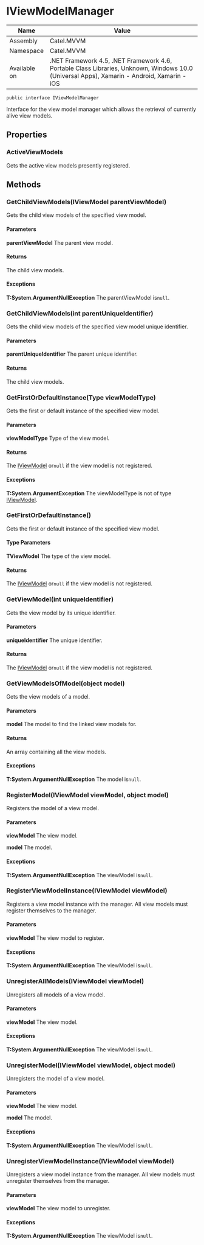 

# IViewModelManager

Name|Value
---|---
Assembly|Catel.MVVM
Namespace|Catel.MVVM
Available on|.NET Framework 4.5, .NET Framework 4.6, Portable Class Libraries, Unknown, Windows 10.0 (Universal Apps), Xamarin - Android, Xamarin - iOS

```
public interface IViewModelManager
```

Interface for the view model manager which allows the retrieval of currently alive view models.



## Properties

### ActiveViewModels

Gets the active view models presently registered.



## Methods

### GetChildViewModels(IViewModel parentViewModel)

Gets the child view models of the specified view model.

#### Parameters

**parentViewModel**
The parent view model.

#### Returns

The child view models.

#### Exceptions

**T:System.ArgumentNullException**
The parentViewModel is`null`.



### GetChildViewModels(int parentUniqueIdentifier)

Gets the child view models of the specified view model unique identifier.

#### Parameters

**parentUniqueIdentifier**
The parent unique identifier.

#### Returns

The child view models.



### GetFirstOrDefaultInstance(Type viewModelType)

Gets the first or default instance of the specified view model.

#### Parameters

**viewModelType**
Type of the view model.

#### Returns

The [IViewModel](#) or`null` if the view model is not registered.

#### Exceptions

**T:System.ArgumentException**
The viewModelType is not of type [IViewModel](#).



### GetFirstOrDefaultInstance<TViewModel>()

Gets the first or default instance of the specified view model.

#### Type Parameters

**TViewModel**
The type of the view model.

#### Returns

The [IViewModel](#) or`null` if the view model is not registered.



### GetViewModel(int uniqueIdentifier)

Gets the view model by its unique identifier.

#### Parameters

**uniqueIdentifier**
The unique identifier.

#### Returns

The [IViewModel](#) or`null` if the view model is not registered.



### GetViewModelsOfModel(object model)

Gets the view models of a model.

#### Parameters

**model**
The model to find the linked view models for.

#### Returns

An array containing all the view models.

#### Exceptions

**T:System.ArgumentNullException**
The model is`null`.



### RegisterModel(IViewModel viewModel, object model)

Registers the model of a view model.

#### Parameters

**viewModel**
The view model.

**model**
The model.

#### Exceptions

**T:System.ArgumentNullException**
The viewModel is`null`.



### RegisterViewModelInstance(IViewModel viewModel)

Registers a view model instance with the manager. All view models must register themselves to the manager.

#### Parameters

**viewModel**
The view model to register.

#### Exceptions

**T:System.ArgumentNullException**
The viewModel is`null`.



### UnregisterAllModels(IViewModel viewModel)

Unregisters all models of a view model.

#### Parameters

**viewModel**
The view model.

#### Exceptions

**T:System.ArgumentNullException**
The viewModel is`null`.



### UnregisterModel(IViewModel viewModel, object model)

Unregisters the model of a view model.

#### Parameters

**viewModel**
The view model.

**model**
The model.

#### Exceptions

**T:System.ArgumentNullException**
The viewModel is`null`.



### UnregisterViewModelInstance(IViewModel viewModel)

Unregisters a view model instance from the manager. All view models must unregister themselves from the manager.

#### Parameters

**viewModel**
The view model to unregister.

#### Exceptions

**T:System.ArgumentNullException**
The viewModel is`null`.



